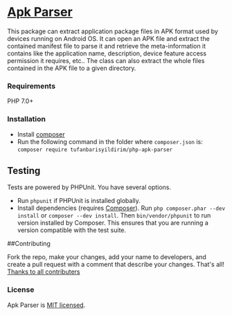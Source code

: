 # [Apk Parser](http://tufanbarisyildirim.github.io/php-apk-parser/)

This package can extract application package files in APK format used by devices running on Android OS.
It can open an APK file and extract the contained manifest file to parse it and retrieve the meta-information
it contains like the application name, description, device feature access permission it requires, etc..
The class can also extract the whole files contained in the APK file to a given directory.

### Requirements

PHP 7.0+

### Installation

- Install [composer](http://getcomposer.org/download/)
- Run the following command in the folder where `composer.json` is: `composer require tufanbarisyildirim/php-apk-parser`

## Testing

Tests are powered by PHPUnit. You have several options.

- Run `phpunit` if PHPUnit is installed globally.
- Install dependencies (requires [Composer](https://getcomposer.org/download)).
  Run `php composer.phar --dev install` or `composer --dev install`. Then `bin/vendor/phpunit` to run version
  installed by Composer. This ensures that you are running a version compatible with the test suite.
  
  
##Contributing

Fork the repo, make your changes, add your name to developers, and create a pull request with a comment that describe your changes. That's all!
[Thanks to all contributers](https://github.com/tufanbarisyildirim/php-apk-parser/graphs/contributors)
  

### License

Apk Parser is [MIT licensed](./LICENSE.md).
